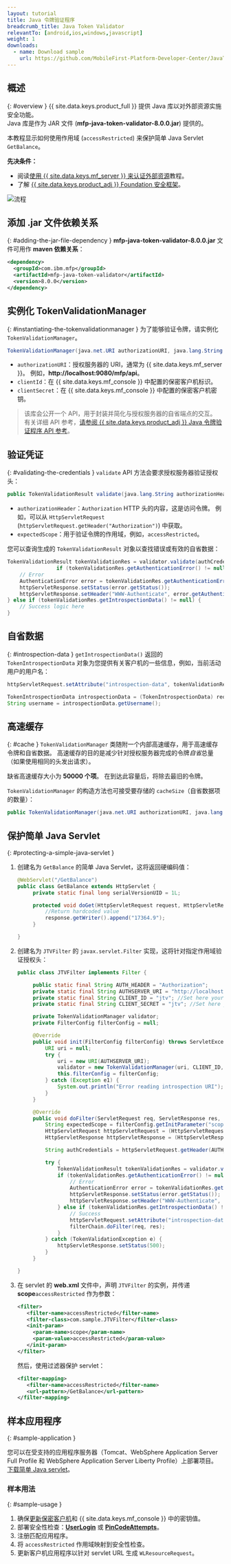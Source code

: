 ```yaml
---
layout: tutorial
title: Java 令牌验证程序
breadcrumb_title: Java Token Validator
relevantTo: [android,ios,windows,javascript]
weight: 1
downloads:
  - name: Download sample
    url: https://github.com/MobileFirst-Platform-Developer-Center/JavaTokenValidator/tree/release80
---
```

<!-- NLS_CHARSET=UTF-8 -->
## 概述
{: #overview }
{{ site.data.keys.product_full }} 提供 Java 库以对外部资源实施安全功能。  
Java 库是作为 JAR 文件 (**mfp-java-token-validator-8.0.0.jar**) 提供的。

本教程显示如何使用作用域 (`accessRestricted`) 来保护简单 Java Servlet `GetBalance`。

**先决条件：**

* 阅读[使用 {{ site.data.keys.mf_server }} 来认证外部资源](../)教程。
* 了解 [{{ site.data.keys.product_adj }} Foundation 安全框架](../../)。

![流程](JTV_flow.jpg)

## 添加 .jar 文件依赖关系
{: #adding-the-jar-file-dependency }
**mfp-java-token-validator-8.0.0.jar** 文件可用作 **maven 依赖关系**：

```xml
<dependency>
  <groupId>com.ibm.mfp</groupId>
  <artifactId>mfp-java-token-validator</artifactId>
  <version>8.0.0</version>
</dependency>
```

## 实例化 TokenValidationManager
{: #instantiating-the-tokenvalidationmanager }
为了能够验证令牌，请实例化 `TokenValidationManager`。

```java
TokenValidationManager(java.net.URI authorizationURI, java.lang.String clientId, java.lang.String clientSecret);
```

- `authorizationURI`：授权服务器的 URI，通常为 {{ site.data.keys.mf_server }}。 例如，**http://localhost:9080/mfp/api**。
- `clientId`：在 {{ site.data.keys.mf_console }} 中配置的保密客户机标识。
- `clientSecret`：在 {{ site.data.keys.mf_console }} 中配置的保密客户机密钥。

> 该库会公开一个 API，用于封装并简化与授权服务器的自省端点的交互。 有关详细 API 参考，[请参阅 {{ site.data.keys.product_adj }} Java 令牌验证程序 API 参考](http://www.ibm.com/support/knowledgecenter/en/SSHS8R_8.0.0/com.ibm.worklight.apiref.doc/apiref/r_mfpf_java_token_validator_api.html?view=kc)。

## 验证凭证
{: #validating-the-credentials }
`validate` API 方法会要求授权服务器验证授权头：

```java
public TokenValidationResult validate(java.lang.String authorizationHeader, java.lang.String expectedScope);
```

- `authorizationHeader`：`Authorization` HTTP 头的内容，这是访问令牌。 例如，可以从 `HttpServletRequest` (`httpServletRequest.getHeader("Authorization")`) 中获取。
- `expectedScope`：用于验证令牌的作用域，例如，`accessRestricted`。

您可以查询生成的 `TokenValidationResult` 对象以查找错误或有效的自省数据：

```java
TokenValidationResult tokenValidationRes = validator.validate(authCredentials, expectedScope);
    			if (tokenValidationRes.getAuthenticationError() != null) {
    // Error
    AuthenticationError error = tokenValidationRes.getAuthenticationError();
    httpServletResponse.setStatus(error.getStatus());
    httpServletResponse.setHeader("WWW-Authenticate", error.getAuthenticateHeader());
} else if (tokenValidationRes.getIntrospectionData() != null) {
    // Success logic here
}
```                    

## 自省数据
{: #introspection-data }
`getIntrospectionData()` 返回的 `TokenIntrospectionData` 对象为您提供有关客户机的一些信息，例如，当前活动用户的用户名：

```java
httpServletRequest.setAttribute("introspection-data", tokenValidationRes.getIntrospectionData());
```

```java
TokenIntrospectionData introspectionData = (TokenIntrospectionData) request.getAttribute("introspection-data");
String username = introspectionData.getUsername();
```

## 高速缓存
{: #cache }
`TokenValidationManager` 类随附一个内部高速缓存，用于高速缓存令牌和自省数据。 高速缓存的目的是减少针对授权服务器完成的令牌*自省*总量（如果使用相同的头发出请求）。

缺省高速缓存大小为 **50000 个项**。 在到达此容量后，将除去最旧的令牌。  

`TokenValidationManager` 的构造方法也可接受要存储的 `cacheSize`（自省数据项的数量）：

```java
public TokenValidationManager(java.net.URI authorizationURI, java.lang.String clientId, java.lang.String clientSecret, long cacheSize);
```

## 保护简单 Java Servlet
{: #protecting-a-simple-java-servlet }
1. 创建名为 `GetBalance` 的简单 Java Servlet，这将返回硬编码值：

   ```java
   @WebServlet("/GetBalance")
   public class GetBalance extends HttpServlet {
    	private static final long serialVersionUID = 1L;

    	protected void doGet(HttpServletRequest request, HttpServletResponse response) throws ServletException, IOException {
    		//Return hardcoded value
    		response.getWriter().append("17364.9");
    	}

   }
   ```

2. 创建名为 `JTVFilter` 的 `javax.servlet.Filter` 实现，这将针对指定作用域验证授权头：

   ```java
   public class JTVFilter implements Filter {

    	public static final String AUTH_HEADER = "Authorization";
    	private static final String AUTHSERVER_URI = "http://localhost:9080/mfp/api"; //Set here your authorization server URI
    	private static final String CLIENT_ID = "jtv"; //Set here your confidential client ID
    	private static final String CLIENT_SECRET = "jtv"; //Set here your confidential client SECRET

    	private TokenValidationManager validator;
    	private FilterConfig filterConfig = null;

    	@Override
    	public void init(FilterConfig filterConfig) throws ServletException {
    		URI uri = null;
    		try {
    			uri = new URI(AUTHSERVER_URI);
    			validator = new TokenValidationManager(uri, CLIENT_ID, CLIENT_SECRET);
    			this.filterConfig = filterConfig;
    		} catch (Exception e1) {
    			System.out.println("Error reading introspection URI");
    		}
    	}

    	@Override
    	public void doFilter(ServletRequest req, ServletResponse res, FilterChain filterChain) throws IOException, ServletException {
    		String expectedScope = filterConfig.getInitParameter("scope");
    		HttpServletRequest httpServletRequest = (HttpServletRequest) req;
    		HttpServletResponse httpServletResponse = (HttpServletResponse) res;

    		String authCredentials = httpServletRequest.getHeader(AUTH_HEADER);

    		try {
    			TokenValidationResult tokenValidationRes = validator.validate(authCredentials, expectedScope);
    			if (tokenValidationRes.getAuthenticationError() != null) {
    				// Error
    				AuthenticationError error = tokenValidationRes.getAuthenticationError();
    				httpServletResponse.setStatus(error.getStatus());
    				httpServletResponse.setHeader("WWW-Authenticate", error.getAuthenticateHeader());
    			} else if (tokenValidationRes.getIntrospectionData() != null) {
    				// Success
    				httpServletRequest.setAttribute("introspection-data", tokenValidationRes.getIntrospectionData());
    				filterChain.doFilter(req, res);
    			}
    		} catch (TokenValidationException e) {
    			httpServletResponse.setStatus(500);
    		}
    	}

   }
   ```

3. 在 servlet 的 **web.xml** 文件中，声明 `JTVFilter` 的实例，并传递 **scope**`accessRestricted` 作为参数：

   ```xml
   <filter>
      <filter-name>accessRestricted</filter-name>
      <filter-class>com.sample.JTVFilter</filter-class>
      <init-param>
        <param-name>scope</param-name>
        <param-value>accessRestricted</param-value>
      </init-param>
   </filter>
   ```

   然后，使用过滤器保护 servlet：

   ```xml
   <filter-mapping>
      <filter-name>accessRestricted</filter-name>
      <url-pattern>/GetBalance</url-pattern>
   </filter-mapping>
   ```

## 样本应用程序
{: #sample-application }

您可以在受支持的应用程序服务器（Tomcat、WebSphere Application Server Full Profile 和 WebSphere Application Server Liberty Profile）上部署项目。  
[下载简单 Java servlet](https://github.com/MobileFirst-Platform-Developer-Center/JavaTokenValidator/tree/release80)。

### 样本用法
{: #sample-usage }
1. 确保[更新保密客户机](../#confidential-client)和 {{ site.data.keys.mf_console }} 中的密钥值。
2. 部署安全性检查：**[UserLogin](../../user-authentication/security-check/)** 或 **[PinCodeAttempts](../../credentials-validation/security-check/)**。
3. 注册匹配应用程序。
4. 将 `accessRestricted` 作用域映射到安全性检查。
5. 更新客户机应用程序以针对 servlet URL 生成 `WLResourceRequest`。

